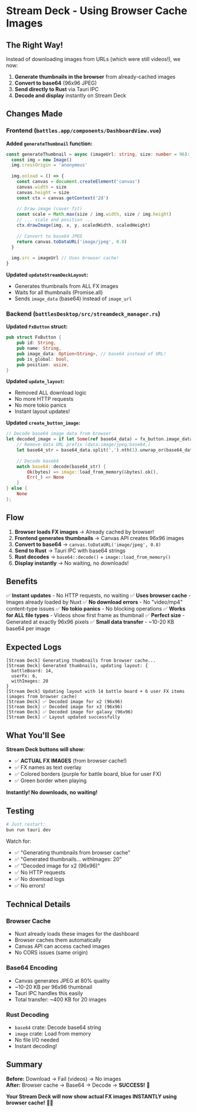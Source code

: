 # Stream Deck - Using Browser Cache Images

## The Right Way!

Instead of downloading images from URLs (which were still videos!), we now:
1. **Generate thumbnails in the browser** from already-cached images
2. **Convert to base64** (96x96 JPEG)
3. **Send directly to Rust** via Tauri IPC
4. **Decode and display** instantly on Stream Deck

## Changes Made

### Frontend (`battles.app/components/DashboardView.vue`)

**Added `generateThumbnail` function:**
```typescript
const generateThumbnail = async (imageUrl: string, size: number = 96): Promise<string | null> => {
  const img = new Image()
  img.crossOrigin = 'anonymous'
  
  img.onload = () => {
    const canvas = document.createElement('canvas')
    canvas.width = size
    canvas.height = size
    const ctx = canvas.getContext('2d')
    
    // Draw image (cover fit)
    const scale = Math.max(size / img.width, size / img.height)
    // ... scale and position ...
    ctx.drawImage(img, x, y, scaledWidth, scaledHeight)
    
    // Convert to base64 JPEG
    return canvas.toDataURL('image/jpeg', 0.8)
  }
  
  img.src = imageUrl // Uses browser cache!
}
```

**Updated `updateStreamDeckLayout`:**
- Generates thumbnails from ALL FX images
- Waits for all thumbnails (Promise.all)
- Sends `image_data` (base64) instead of `image_url`

### Backend (`battlesDesktop/src/streamdeck_manager.rs`)

**Updated `FxButton` struct:**
```rust
pub struct FxButton {
    pub id: String,
    pub name: String,
    pub image_data: Option<String>, // base64 instead of URL!
    pub is_global: bool,
    pub position: usize,
}
```

**Updated `update_layout`:**
- Removed ALL download logic
- No more HTTP requests
- No more tokio panics
- Instant layout updates!

**Updated `create_button_image`:**
```rust
// Decode base64 image data from browser
let decoded_image = if let Some(ref base64_data) = fx_button.image_data {
    // Remove data URL prefix (data:image/jpeg;base64,)
    let base64_str = base64_data.split(',').nth(1).unwrap_or(base64_data);
    
    // Decode base64
    match base64::decode(base64_str) {
        Ok(bytes) => image::load_from_memory(&bytes).ok(),
        Err(_) => None
    }
} else {
    None
};
```

## Flow

1. **Browser loads FX images** → Already cached by browser!
2. **Frontend generates thumbnails** → Canvas API creates 96x96 images
3. **Convert to base64** → `canvas.toDataURL('image/jpeg', 0.8)`
4. **Send to Rust** → Tauri IPC with base64 strings
5. **Rust decodes** → `base64::decode()` + `image::load_from_memory()`
6. **Display instantly** → No waiting, no downloads!

## Benefits

✅ **Instant updates** - No HTTP requests, no waiting
✅ **Uses browser cache** - Images already loaded by Nuxt
✅ **No download errors** - No "video/mp4" content-type issues
✅ **No tokio panics** - No blocking operations
✅ **Works for ALL file types** - Videos show first frame as thumbnail
✅ **Perfect size** - Generated at exactly 96x96 pixels
✅ **Small data transfer** - ~10-20 KB base64 per image

## Expected Logs

```
[Stream Deck] Generating thumbnails from browser cache...
[Stream Deck] Generated thumbnails, updating layout: { 
  battleBoard: 14, 
  userFx: 6,
  withImages: 20 
}
[Stream Deck] Updating layout with 14 battle board + 6 user FX items (images from browser cache)
[Stream Deck] ✅ Decoded image for x2 (96x96)
[Stream Deck] ✅ Decoded image for x3 (96x96)
[Stream Deck] ✅ Decoded image for galaxy (96x96)
[Stream Deck] ✅ Layout updated successfully
```

## What You'll See

**Stream Deck buttons will show:**
- ✅ **ACTUAL FX IMAGES** (from browser cache!)
- ✅ FX names as text overlay
- ✅ Colored borders (purple for battle board, blue for user FX)
- ✅ Green border when playing

**Instantly! No downloads, no waiting!**

## Testing

```powershell
# Just restart:
bun run tauri dev
```

Watch for:
- ✅ "Generating thumbnails from browser cache"
- ✅ "Generated thumbnails... withImages: 20"
- ✅ "Decoded image for x2 (96x96)"
- ✅ No HTTP requests
- ✅ No download logs
- ✅ No errors!

## Technical Details

### Browser Cache
- Nuxt already loads these images for the dashboard
- Browser caches them automatically
- Canvas API can access cached images
- No CORS issues (same origin)

### Base64 Encoding
- Canvas generates JPEG at 80% quality
- ~10-20 KB per 96x96 thumbnail
- Tauri IPC handles this easily
- Total transfer: ~400 KB for 20 images

### Rust Decoding
- `base64` crate: Decode base64 string
- `image` crate: Load from memory
- No file I/O needed
- Instant decoding!

## Summary

**Before:** Download → Fail (videos) → No images  
**After:** Browser cache → Base64 → Decode → **SUCCESS!** 🎨

**Your Stream Deck will now show actual FX images INSTANTLY using browser cache!** 🚀✨


